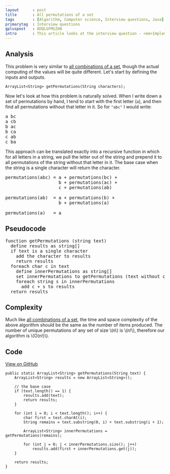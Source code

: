 ```yaml
---
layout      : post
title       : All permutations of a set
tags        : [Algorithm, Computer science, Interview questions, Java]
primarytag  : Interview questions
gpluspost   : 8DQLGFMSZbN
intro       : This article looks at the interview question - <em>Implement a function that gets all possible <em>permutations</em> (or orderings) of the characters in a string. For example for the input string <code>"abc"</code>, the output will be <code>"abc"</code>, <code>"acb"</code>, <code>"bac"</code>, <code>"bca"</code>, <code>"cab"</code> and <code>"cba"</code>.</em>
---
```


## Analysis

This problem is very similar to [all combinations of a set][1], though the actual computing of the values will be quite different. Let's start by defining the inputs and outputs.

<!--prettify lang=java-->
    ArrayList<String> getPermutations(String characters);

Now let's look at how this problem is naturally solved. When I write down a set of permutations by hand, I tend to start with the first letter (`a`), and then find all permutations without that letter in it. So for `"abc"` I would write:

<pre>
a bc
a cb
b ac
b ca
c ab
c ba
</pre>

This approach can be translated exactly into a recursive function in which for all letters in a string, we pull the letter out of the string and prepend it to all permutations of the string without that letter in it. The base case when the string is a single character will return the character.

<pre>
permutations(abc) = a + permutations(bc) +
                    b + permutations(ac) +
                    c + permutations(ab)

permutations(ab)  = a + permutations(b) +
                    b + permutations(a)

permutations(a)   = a
</pre>



## Pseudocode

<pre>
function getPermutations (string text)
  define results as string[]
  if text is a single character
    add the character to results
    return results
  foreach char c in text
    define innerPermutations as string[]
    set innerPermutations to getPermutations (text without c)
    foreach string s in innerPermutations
      add c + s to results
  return results
</pre>



## Complexity

Much like [all combinations of a set][1], the time and space complexity of the above algorithm should be the same as the number of items produced. The number of unique permutations of any set of size \\(n\\) is \\(n!\\), therefore our algorithm is \\(O(n!)\\).



## Code

[View on GitHub][2]

<!--prettify lang=java-->
    public static ArrayList<String> getPermutations(String text) {
        ArrayList<String> results = new ArrayList<String>();

        // the base case
        if (text.length() == 1) {
            results.add(text);
            return results;
        }
        
        for (int i = 0; i < text.length(); i++) {
            char first = text.charAt(i);
            String remains = text.substring(0, i) + text.substring(i + 1);
            
            ArrayList<String> innerPermutations = getPermutations(remains);
            
            for (int j = 0; j < innerPermutations.size(); j++)
                results.add(first + innerPermutations.get(j));
        }
        
        return results;
    }

[1]: {{site.baseurl}}/2013/06/algorithm-all-combinations-of-set.html
[2]: https://github.com/Tyriar/growing-with-the-web/tree/master/algorithms/interview-questions/permutations-of-a-set
